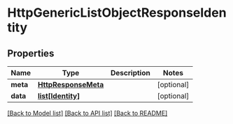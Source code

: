 # HttpGenericListObjectResponseIdentity

## Properties
Name | Type | Description | Notes
------------ | ------------- | ------------- | -------------
**meta** | [**HttpResponseMeta**](HttpResponseMeta.md) |  | [optional] 
**data** | [**list[Identity]**](Identity.md) |  | [optional] 

[[Back to Model list]](../README.md#documentation-for-models) [[Back to API list]](../README.md#documentation-for-api-endpoints) [[Back to README]](../README.md)


